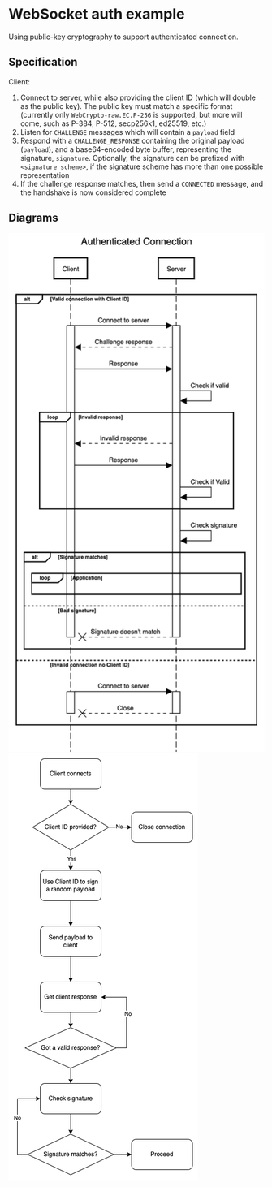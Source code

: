 # WebSocket auth example

Using public-key cryptography to support authenticated connection.

## Specification

Client:

1. Connect to server, while also providing the client ID (which will double as the public key). The public key must match a specific format (currently only `WebCrypto-raw.EC.P-256` is supported, but more will come, such as P-384, P-512, secp256k1, ed25519, etc.)
2. Listen for `CHALLENGE` messages which will contain a `payload` field
3. Respond with a `CHALLENGE_RESPONSE` containing the original payload (`payload`), and a base64-encoded byte buffer, representing the signature, `signature`. Optionally, the signature can be prefixed with `<signature scheme>`, if the signature scheme has more than one possible representation
4. If the challenge response matches, then send a `CONNECTED` message, and the handshake is now considered complete

## Diagrams

![Sequence diagram](/sequence-diagram.png)
![Flowchart](/flowchart.png)